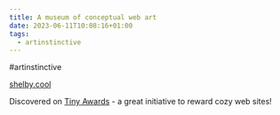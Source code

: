 ```yaml
---
title: A museum of conceptual web art
date: 2023-06-11T10:08:16+01:00
tags:
  - artinstinctive
---
```


\#artinstinctive

[shelby.cool](https://shelby.cool/)

Discovered on [Tiny Awards](https://tinyawards.net/) - a great initiative to reward cozy web sites!
